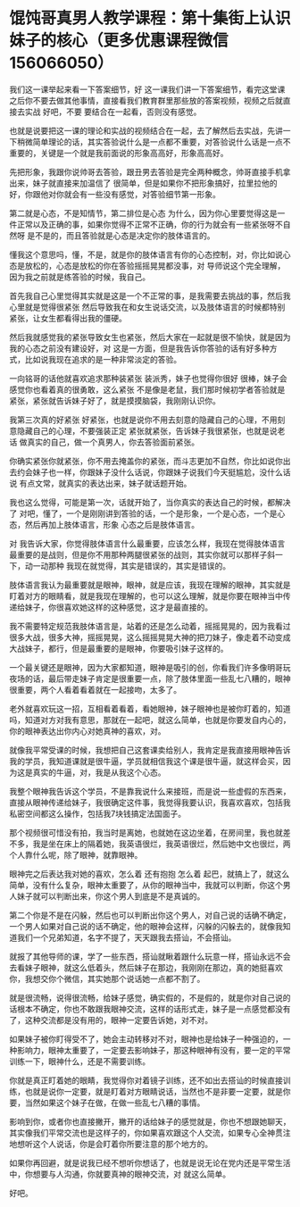 # 馄饨哥真男人教学课程：第十集街上认识妹子的核心（更多优惠课程微信156066050）

我们这一课举起来看一下答案细节，好 这一课我们讲一下答案细节，看完这堂课之后你不要去做其他事情，直接看我们教育群里那些放的答案视频，视频之后就直接去实战 好吧，不要 要结合在一起看，否则没有感觉。

也就是说要把这一课的理论和实战的视频结合在一起，去了解然后去实战，先讲一下稍微简单理论的话，其实答验说什么是一点都不重要，对答验说什么话是一点不重要的，关键是一个就是我前面说的形象高高好，形象高高好。

先把形象，我跟你说帅哥去答验，跟丑男去答验是完全两种概念，帅哥直接手机拿出来，妹子就直接来加温信了 很简单，但是如果你不把形象搞好，拉里拉他的好，你跟他对你就会有一些没有感觉，对答验细节第一形象。

第二就是心态，不是知情节，第二排位是心态 为什么，因为你心里要觉得这是一件正常以及正确的事，如果你觉得不正常不正确，你的行为就会有一些紧张呀不自然呀 是不是的，而且答验就是心态是决定你的肢体语言的。

懂我这个意思吗，懂，不是，就是你的肢体语言有你的心态控制，对，你比如说心态是放松的，心态是放松的你在答验摇摇晃晃都没事，对 导师说这个完全理解，因为我之前就是练答验的时候，我自己。

首先我自己心里觉得其实就是这是一个不正常的事，是我需要去挑战的事，然后我心里就是觉得很紧张 然后导致我在和女生说话交流，以及肢体语言的时候都特别紧张，让女生都看得出我的僵硬。

然后我就感觉我的紧张导致女生也紧张，然后大家在一起就是很不愉快，就是因为我的心态之前没有建设好，对 这是一方面，但是我告诉你答验的话有好多种方式，比如说我现在追求的是一种非常淡定的答验。

一向铭哥的话他就喜欢追求那种装紧张 装派秀，妹子也觉得你很好 很棒，妹子会感觉你也看着真的很勇敢，这么紧张 不是像是老鼠，我们那时候初学者答验就是紧张，紧张就告诉妹子好了，就是摸摸脑袋，我刚刚认识你。

我第三次真的好紧张 好紧张，也就是说你不用去刻意的隐藏自己的心理，不用刻意隐藏自己的心理，不要强装正定 紧张就紧张，告诉妹子我很紧张，也就是说老话 做真实的自己，做一个真男人，你去答验面前紧张。

你确实紧张你就紧张，你不用去掩盖你的紧张，而斗志更加不自然，你比如说你出去约会妹子也一样，你跟妹子没什么话说，你跟妹子说我们今天挺尴尬，没什么话说 有点文常，就真实的表达出来，妹子就话题开始。

我也这么觉得，可能是第一次，话就开始了，当你真实的表达自己的时候，都解决了 对吧，懂了，一个是刚刚讲到答验的话，一个是形象，一个是心态，一个是心态，然后再加上肢体语言，形象 心态之后是肢体语言。

对 我告诉大家，你觉得肢体语言什么最重要，应该怎么样，我现在觉得肢体语言最重要的是战则，但是你不用那种两腿很紧张的战则，其实你就可以那样子斜一下，动一动那种 我现在就觉得，其实是错误的，其实是错误的。

肢体语言我认为最重要就是眼神，眼神，就是应该，我现在理解的眼神，其实就是盯着对方的眼睛看，就是我现在理解的，也可以这么理解，就是你要在眼神当中传递给妹子，你很喜欢她这样的这种感觉，这才是最直接的。

我不需要特定规范我肢体语言是，站着的还是怎么动着，摇摇晃晃的，因为我看过很多大战，很多大神，摇摇晃晃，这么摇摇晃晃大神的把刀妹子，像走着不动变成大战妹子，都行，但是最重要的是眼神，你要吸引妹子这样的。

一个最关键还是眼神，因为大家都知道，眼神是吸引的创，你看我们许多像明哥玩夜场的话，最后带走妹子肯定是很重要一点，除了肢体里面一些乱七八糟的，眼神很重要，两个人看着看着就在一起接吻，太多了。

老外就喜欢玩这一招，互相看着看着，看她眼神，妹子眼神也是被你盯着的，知道吗，知道对方对我有意思，那就在一起吧，就这么简单，也就是你要发自内心的，你的眼神表达出你内心对她真神的喜欢，对。

就像我平常受课的时候，我想把自己这套课卖给别人，我肯定是我直接用眼神告诉我的学员，我知道课就是很牛逼，学员就相信我这个课是很牛逼，就这样会买，因为这是真实的牛逼，对，我是从我这个心态。

我整个眼神我告诉这个学员，不是靠我说什么来接班，而是说一些虚假的东西来，直接从眼神传递给妹子，我很确定这件事，我觉得我要认识，我喜欢喜欢，包括我私密空间都这么操作，包括我7块钱搞定法国面子。

那个视频很可惜没有拍，我当时是离她，也就她在这边坐着，在房间里，我也就差不多，我是坐在床上的隔着她，我英语很烂，我英语很烂，然后她中文也很烂，两个人靠什么呢，除了眼神，就靠眼神。

眼神完之后表达我对她的喜欢，怎么着 还有抱抱 怎么着 起巴，就搞上了，就这么简单，没有什么复杂，眼神太重要了，从你的眼神当中，我就可以判断，你这个男人妹子就可以判断出来，你这个男人到底是不是真诚的。

第二个你是不是在闪躲，然后也可以判断出你这个男人，对自己说的话确不确定，一个男人如果对自己说的话不确定，他的眼神会这样，闪躲的闪躲去的，就像我知道我们一个兄弟知道，名字不提了，天天跟我去搭讪，不会搭讪。

就报了其他导师的课，学了一些东西，搭讪就瞅着跟什么玩意一样，搭讪永远不会去看妹子眼神，就这么低着头，然后妹子在那边，我刚刚在那边，真的她挺喜欢你，我想交你个微信，其实她那个说话她一点都不割了。

就是很流畅，说得很流畅，给妹子感觉，确实假的，不是假的，就是你对自己说的话根本不确定，你也不敢跟我眼神交流，这样的话形式走，妹子是一点感觉都没有了，这种交流都是没有用的，眼神一定要告诉她，对不对。

如果妹子被你盯得受不了，她会主动转移对不对，眼神也是给妹子一种强迫的，一种影响力，眼神太重要了，一定要去影响妹子，那这种眼神有没有，要一定的平常训练一下，眼神什么，还是不需要训练。

你就是真正盯着她的眼睛，我觉得你对着镜子训练，还不如出去搭讪的时候直接训练，也就是说你一定要，就是盯着对方眼睛说话，当然也不是非要一定要，就是你要，当然如果这个妹子在做，在做一些乱七八糟的事情。

影响到你，或者你也直接撇开，撇开的话给妹子的感觉就是，你也不想跟她聊天，其实像我们平常交流也是这样子的，你如果喜欢跟这个人交流，如果专心全神贯注地想听这个人说话，你是会盯着你所要注意的那个地方的。

如果你再回避，就是说我已经不想听你想话了，也就是说无论在党内还是平常生活中，你想要与人沟通，你就要真神的眼神交流，对 就这么简单。

好吧。